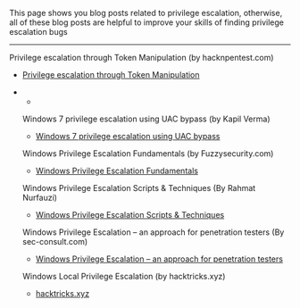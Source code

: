 This page shows you blog posts related to privilege escalation, otherwise, all of these blog posts are helpful to improve your skills of finding privilege escalation bugs

------------------------------------------------------------------------------




Privilege escalation through Token Manipulation (by hacknpentest.com)
* [Privilege escalation through Token Manipulation](https://hacknpentest.com/privilege-escalation-through-token-manipulation/)
+ +
  Windows 7 privilege escalation using UAC bypass (by Kapil Verma)
   * [Windows 7 privilege escalation using UAC bypass](https://medium.com/@kapilvermarbl/windows-7-privilege-escalation-using-uac-bypass-b08f5523b7de)
   
   
   Windows Privilege Escalation Fundamentals (by Fuzzysecurity.com)
   * [Windows Privilege Escalation Fundamentals](https://www.fuzzysecurity.com/tutorials/16.html)


   Windows Privilege Escalation Scripts & Techniques (By Rahmat Nurfauzi)
   * [Windows Privilege Escalation Scripts & Techniques](https://medium.com/@rahmatnurfauzi/windows-privilege-escalation-scripts-techniques-30fa37bd194)



   Windows Privilege Escalation – an approach for penetration testers (By sec-consult.com)
   * [Windows Privilege Escalation – an approach for penetration testers](https://sec-consult.com/en/blog/2019/04/windows-privilege-escalation-an-approach-for-penetration-testers/)



   Windows Local Privilege Escalation (by hacktricks.xyz)
   * [hacktricks.xyz](https://book.hacktricks.xyz/windows/windows-local-privilege-escalation
)


